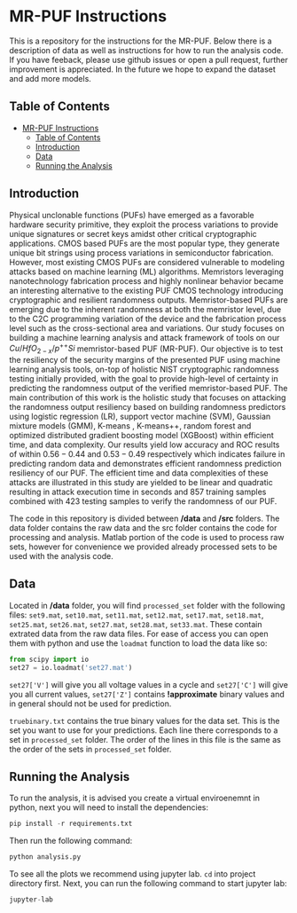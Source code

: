 # MR-PUF Instructions

This is a repository for the instructions for the MR-PUF. Below there is a description of data as well as instructions for how to run the analysis code. If you have feeback, please use github issues or open a pull request, further improvement is appreciated. In the future we hope to expand the dataset and add more models.

## Table of Contents

- [MR-PUF Instructions](#mr-puf-instructions)
  - [Table of Contents](#table-of-contents)
  - [Introduction](#introduction)
  - [Data](#data)
  - [Running the Analysis](#running-the-analysis)

## Introduction

Physical unclonable functions (PUFs) have emerged as a favorable hardware security primitive, they exploit the process variations to provide unique signatures or secret keys amidst other critical cryptographic applications. CMOS based PUFs are the most popular type, they generate unique bit strings using process variations in semiconductor fabrication. However, most existing CMOS PUFs are considered vulnerable to modeling attacks based on machine learning (ML) algorithms. Memristors leveraging nanotechnology fabrication process and highly nonlinear behavior became an interesting alternative to the existing PUF CMOS technology introducing cryptographic and resilient randomness outputs. Memristor-based PUFs are emerging due to the inherent randomness at both the memristor level, due to the C2C programming variation of the device and the fabrication process level such as the cross-sectional area and variations. Our study focuses on building a machine learning analysis and attack framework of tools on our $Cu/HfO_{2-x}/p^{++}Si$  memristor-based PUF (MR-PUF). Our objective is  to test the resiliency of the security margins of the presented PUF using machine learning analysis tools, on-top of holistic NIST cryptographic randomness testing initially provided, with the goal to provide high-level of certainty in predicting the randomness output of the verified memristor-based PUF.  The main contribution of this work is the holistic study that focuses on attacking the randomness output resiliency based on building randomness predictors using logistic regression (LR), support vector machine (SVM), Gaussian mixture models (GMM), K-means , K-means$++$, random forest and optimized distributed gradient boosting model (XGBoost) within efficient time, and data complexity. Our results yield low accuracy and ROC results of within $0.56-0.44$ and $0.53-0.49$ respectively which indicates failure in predicting random data and demonstrates efficient randomness prediction resiliency of our PUF. The efficient time and data complexities of these attacks are illustrated in this study are yielded to be linear and quadratic resulting in attack execution time in seconds and 857 training samples combined with 423 testing samples to verify the randomness of our PUF.

The code in this repository is divided between **/data** and **/src** folders. The data folder contains the raw data and the src folder contains the code for processing and analysis.
Matlab portion of the code is used to process raw sets, however for convenience we provided already processed sets to be used with the analysis code.

## Data

Located in **/data** folder, you will find `processed_set` folder with the following files: `set9.mat`, `set10.mat`, `set11.mat`, `set12.mat`, `set17.mat`, `set18.mat`, `set25.mat`, `set26.mat`, `set27.mat`, `set28.mat`,  `set33.mat`. These contain extrated data from the raw data files. For ease of access you can open them with python and use the `loadmat` function to load the data like so:

```python
from scipy import io
set27 = io.loadmat('set27.mat')
```

`set27['V']` will give you all voltage values in a cycle and `set27['C']` will give you all current values, `set27['Z']` contains **!approximate** binary values and in general should not be used for prediction.

`truebinary.txt` contains the true binary values for the data set. This is the set you want to use for your predictions. Each line there corresponds to a set in `processed_set` folder. The order of the lines in this file is the same as the order of the sets in `processed_set` folder.

## Running the Analysis

To run the analysis, it is advised you create a virtual enviroenemnt in python, next you will need to install the dependencies:

```python
pip install -r requirements.txt
```

Then run the following command:

```python
python analysis.py
```

To see all the plots we recommend using jupyter lab. `cd` into project directory first.  Next, you can run the following command to start jupyter lab:

```python
jupyter-lab
```
